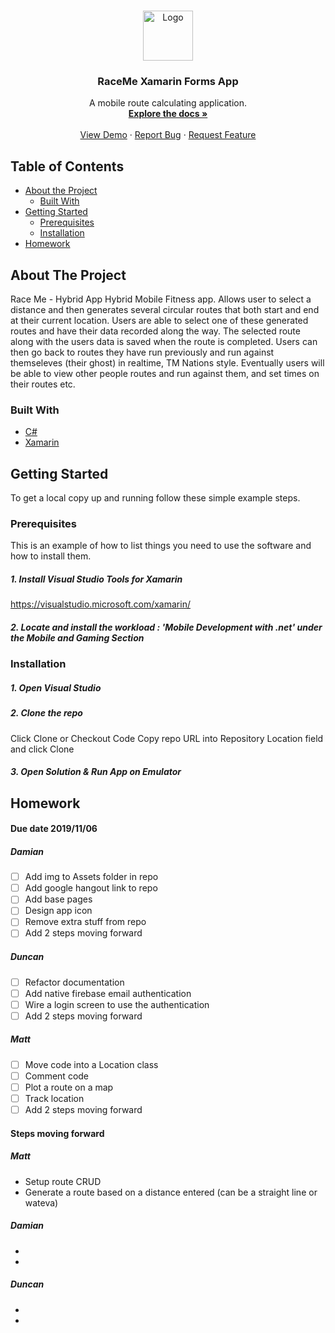 


<!-- PROJECT LOGO -->
<br />
<p align="center">
  <a href="https://github.com/othneildrew/Best-README-Template">
    <img src="images/logo.png" alt="Logo" width="80" height="80">
  </a>

  <h3 align="center">RaceMe Xamarin Forms App</h3>

  <p align="center">
    A mobile route calculating application.
    <br />
    <a href="https://github.com/othneildrew/Best-README-Template"><strong>Explore the docs »</strong></a>
    <br />
    <br />
    <a href="https://github.com/othneildrew/Best-README-Template">View Demo</a>
    ·
    <a href="https://github.com/othneildrew/Best-README-Template/issues">Report Bug</a>
    ·
    <a href="https://github.com/othneildrew/Best-README-Template/issues">Request Feature</a>
  </p>
</p>



<!-- TABLE OF CONTENTS -->
## Table of Contents

* [About the Project](#about-the-project)
  * [Built With](#built-with)
* [Getting Started](#getting-started)
  * [Prerequisites](#prerequisites)
  * [Installation](#installation)
* [Homework](#homework)
<!--
* [Usage](#usage)
* [Roadmap](#roadmap)
* [Contributing](#contributing)
* [License](#license)
* [Contact](#contact)
* [Acknowledgements](#acknowledgements)
-->



<!-- ABOUT THE PROJECT -->
## About The Project
Race Me - Hybrid App
Hybrid Mobile Fitness app. Allows user to select a distance and then generates several circular routes that both start and end at their current location. Users are able to select one of these generated routes and have their data recorded along the way. The selected route along with the users data is saved when the route is completed. Users can then go back to routes they have run previously and run against themseleves (their ghost) in realtime, TM Nations style. Eventually users will be able to view other people routes and run against them, and set times on their routes etc.


### Built With
* [C#](https://getbootstrap.com)
* [Xamarin](https://visualstudio.microsoft.com/xamarin/)




<!-- GETTING STARTED -->
## Getting Started

To get a local copy up and running follow these simple example steps.

### Prerequisites

This is an example of how to list things you need to use the software and how to install them.
##### 1. Install Visual Studio Tools for Xamarin
https://visualstudio.microsoft.com/xamarin/
##### 2. Locate and install the workload : 'Mobile Development with .net' under the Mobile and Gaming Section


### Installation

##### 1. Open Visual Studio
##### 2. Clone the repo
Click Clone or Checkout Code
Copy repo URL into Repository Location field and click Clone
##### 3. Open Solution & Run App on Emulator

<!-- HOMEWORK -->
## Homework
#### Due date 2019/11/06
##### Damian
- [ ] Add img to Assets folder in repo
- [ ] Add google hangout link to repo
- [ ] Add base pages
- [ ] Design app icon
- [ ] Remove extra stuff from repo
- [ ] Add 2 steps moving forward
##### Duncan
- [ ] Refactor documentation
- [ ] Add native firebase email authentication
- [ ] Wire a login screen to use the authentication
- [ ] Add 2 steps moving forward
##### Matt
- [ ] Move code into a Location class
- [ ] Comment code
- [ ] Plot a route on a map
- [ ] Track location
- [ ] Add 2 steps moving forward

#### Steps moving forward
##### Matt
- Setup route CRUD
- Generate a route based on a distance entered (can be a straight line or wateva)
##### Damian
-
-
##### Duncan
-
-












